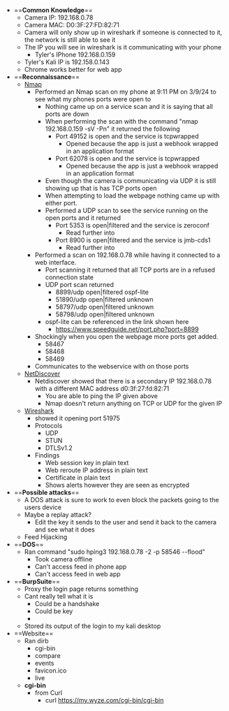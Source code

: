 - ==**Common Knowledge**==
	- Camera IP: 192.168.0.78
	- Camera MAC: D0:3F:27:FD:82:71
	- Camera will only show up in wireshark if someone is connected to it, the network is still able to see it
	- The IP you will see in wireshark is it communicating with your phone
		- Tyler's IPhone 192.168.0.159
	- Tyler's Kali IP is 192.158.0.143
	- Chrome works better for web app
- ==**Reconnaissance**==
	- <u>Nmap</u>
		- Performed an Nmap scan on my phone at 9:11 PM on 3/9/24 to see what my phones ports were open to
			- Nothing came up on a service scan and it is saying that all ports are down
			- When performing the scan with the command "nmap 192.168.0.159 -sV -Pn" it returned the following
				- Port 49152 is open and the service is tcpwrapped
					- Opened because the app is just a webhook wrapped in an application format
				- Port 62078 is open and the service is tcpwrapped
					- Opened because the app is just a webhook wrapped in an application format
			- Even though the camera is communicating via UDP it is still showing up that is has TCP ports open
			- When attempting to load the webpage nothing came up with either port. 
			- Performed a UDP scan to see the service running on the open ports and it returned
				- Port 5353 is open|filtered and the service is zeroconf
					- Read further into
				- Port 8900 is open|filtered and the service is jmb-cds1
					- Read further into
		- Performed a scan on 192.168.0.78 while having it connected to a web interface.
			- Port scanning it returned that all TCP ports are in a refused connection state
			- UDP port scan returned 
				- 8899/udp  open|filtered ospf-lite
				- 51890/udp open|filtered unknown
				- 58797/udp open|filtered unknown
				- 58798/udp open|filtered unknown
			- ospf-lite can be referenced in the link shown here
				- https://www.speedguide.net/port.php?port=8899
		- Shockingly when you open the webpage more ports get added.
			- 58467
			- 58468
			- 58469
		- Communicates to the webservice with on those ports
	- <u>NetDiscover</u>
		- Netdiscover showed that there is a secondary IP 192.168.0.78 with a different MAC address d0:3f:27:fd:82:71
			- You are able to ping the IP given above
			- Nmap doesn't return anything on TCP or UDP for the given IP
	- <u>Wireshark</u>
		- showed it opening port 51975
		- Protocols
			- UDP
			- STUN
			- DTLSv1.2
		- Findings
			- Web session key in plain text
			- Web reroute IP address in plain text
			- Certificate in plain text
			- Shows alerts however they are seen as encrypted
-  ==**Possible attacks**== 
	- A DOS attack is sure to work to even block the packets going to the users device
	- Maybe a replay attack?
		- Edit the key it sends to the user and send it back to the camera and see what it does
	- Feed Hijacking
- ==**DOS**==
	- Ran command "sudo hping3 192.168.0.78 -2 -p 58546 --flood"
		- Took camera offline
		- Can't access feed in phone app
		- Can't access feed in web app
- ==**BurpSuite**== 
	- Proxy the login page returns something
	- Cant really tell what it is
		- Could be a handshake
		- Could be key
		- 
	- Stored its output of the login to my kali desktop
- ==Website==
	- Ran dirb
		- cgi-bin
		- compare
		- events
		- favicon.ico
		- live
	- **cgi-bin**
		- from Curl
			- curl https://my.wyze.com/cgi-bin/cgi-bin

